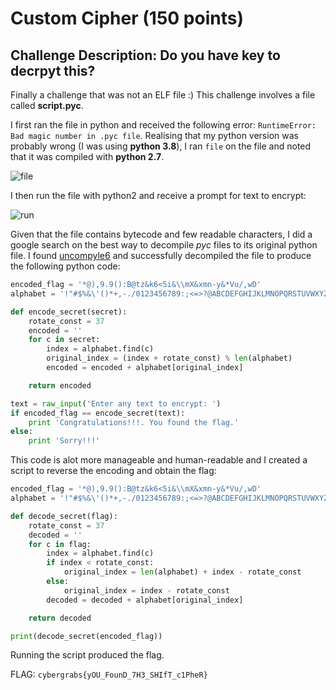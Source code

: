 # Custom Cipher (150 points)

## Challenge Description: Do you have key to decrpyt this?

Finally a challenge that was not an ELF file :) This challenge involves a file called **script.pyc**. 

I first ran the file in python and received the following error: `RuntimeError: Bad magic number in .pyc file`. Realising that my python version was probably wrong (I was using **python 3.8**), I ran `file` on the file and noted that it was compiled with **python 2.7**.

![file](https://user-images.githubusercontent.com/71312079/153372587-000c31eb-65d1-4b51-a125-04927efc1439.png)


I then run the file with python2 and receive a prompt for text to encrypt:

![run](https://user-images.githubusercontent.com/71312079/153372603-63f9a667-2e04-424c-ae4b-605e35ffb6cb.png)

Given that the file contains bytecode and few readable characters, I did  a google search on the best way to decompile *pyc* files to its original python file. I found [uncompyle6](https://pypi.org/project/uncompyle6/) and successfully decompiled the file to produce the following python code: 

```python
encoded_flag = '*@),9.9():B@tz&k6<5i&\\mX&xmn-y&*Vu/,wD'
alphabet = '!"#$%&\'()*+,-./0123456789:;<=>?@ABCDEFGHIJKLMNOPQRSTUVWXYZ[\\]^_`abcdefghijklmnopqrstuvwxyz{|}~'

def encode_secret(secret):
    rotate_const = 37
    encoded = ''
    for c in secret:
        index = alphabet.find(c)
        original_index = (index + rotate_const) % len(alphabet)
        encoded = encoded + alphabet[original_index]

    return encoded

text = raw_input('Enter any text to encrypt: ')
if encoded_flag == encode_secret(text):
    print 'Congratulations!!!. You found the flag.'
else:
    print 'Sorry!!!'
```
This code is alot more manageable and human-readable and I created a script to reverse the encoding and obtain the flag:

```python
encoded_flag = '*@),9.9():B@tz&k6<5i&\\mX&xmn-y&*Vu/,wD'
alphabet = '!"#$%&\'()*+,-./0123456789:;<=>?@ABCDEFGHIJKLMNOPQRSTUVWXYZ[\\]^_`abcdefghijklmnopqrstuvwxyz{|}~'

def decode_secret(flag):
    rotate_const = 37
    decoded = ''
    for c in flag:
        index = alphabet.find(c)
        if index < rotate_const:
            original_index = len(alphabet) + index - rotate_const
        else:
            original_index = index - rotate_const
        decoded = decoded + alphabet[original_index]

    return decoded

print(decode_secret(encoded_flag))
```
Running the script produced the flag.

FLAG: `cybergrabs{yOU_FounD_7H3_SHIfT_c1PheR}`
